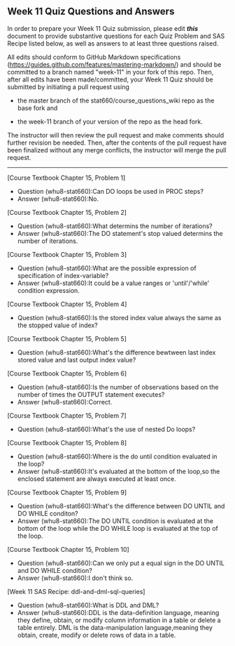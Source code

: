 
## Week 11 Quiz Questions and Answers

In order to prepare your Week 11 Quiz submission, please edit ***this*** document to provide substantive questions for each Quiz Problem and SAS Recipe listed below, as well as answers to at least three questions raised.

All edits should conform to GitHub Markdown specifications (https://guides.github.com/features/mastering-markdown/) and should be committed to a branch named "week-11" in your fork of this repo. Then, after all edits have been made/committed, your Week 11 Quiz should be submitted by initiating a pull request using

- the master branch of the stat660/course_questions_wiki repo as the base fork and

- the week-11 branch of your version of the repo as the head fork.

The instructor will then review the pull request and make comments should further revision be needed. Then, after the contents of the pull request have been finalized without any merge conflicts, the instructor will merge the pull request.



********************************************************************************



[Course Textbook Chapter 15, Problem 1]
- Question (whu8-stat660):Can DO loops be used in PROC steps?
- Answer (whu8-stat660):No.



[Course Textbook Chapter 15, Problem 2]
- Question (whu8-stat660):What determins the number of iterations?
- Answer (whu8-stat660):The DO statement's stop valued determins the number of iterations.



[Course Textbook Chapter 15, Problem 3]
- Question (whu8-stat660):What are the possible expression of specification of index-variable?
- Answer (whu8-stat660):It could be a value ranges or 'until'/'while' condition expression.



[Course Textbook Chapter 15, Problem 4]
- Question (whu8-stat660):Is the stored index value always the same as the stopped value of index?



[Course Textbook Chapter 15, Problem 5]
- Question (whu8-stat660):What's the difference bewtween last index stored value and last output index value?



[Course Textbook Chapter 15, Problem 6]
- Question (whu8-stat660):Is the number of observations based on the number of times the OUTPUT statement executes?
- Answer (whu8-stat660):Correct.



[Course Textbook Chapter 15, Problem 7]
- Question (whu8-stat660):What's the use of nested Do loops?



[Course Textbook Chapter 15, Problem 8]
- Question (whu8-stat660):Where is the do until condition evaluated in the loop?
- Answer (whu8-stat660):It's evaluated at the bottom of the loop,so the enclosed statement are always executed at least once.



[Course Textbook Chapter 15, Problem 9]
- Question (whu8-stat660):What's the difference between DO UNTIL and DO WHILE conditon?
- Answer (whu8-stat660):The DO UNTIL condition is evaluated at the bottom of the loop while the DO WHILE loop is evaluated at the top of the loop.



[Course Textbook Chapter 15, Problem 10]
- Question (whu8-stat660):Can we only put a equal sign in the DO UNTIL and DO WHILE condition?
- Answer (whu8-stat660):I don't think so.



[Week 11 SAS Recipe: ddl-and-dml-sql-queries]
- Question (whu8-stat660):What is DDL and DML?
- Answer (whu8-stat660):DDL is the data-definition language, meaning they define, obtain, or modify column information in a table or delete a table entirely. DML is the data-manipulation language,meaning they obtain, create, modify or delete rows of data in a table.

